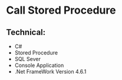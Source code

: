 # Call Stored Procedure

## Technical:
+ C#
+ Stored Procedure
+ SQL Sever
+ Console Application
+ .Net FrameWork Version 4.6.1
